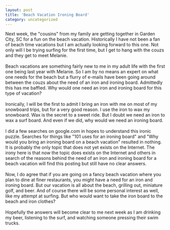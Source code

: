 ```yaml
---
layout: post
title: 'Beach Vacation Ironing Board'
category: uncategorized
---
```


Next week, the "cousins" from my family are getting together in Garden City, SC for a fun on the beach vacation.  Historically I have not been a fan of beach time vacations but I am actually looking forward to this one.  Not only will I be trying surfing for the first time, but I get to hang with the couzs and they get to meet Melanie.
<br />
<br />Beach vacations are something fairly new to me in my adult life with the first one being last year with Melanie.  So I am by no means an expert on what one needs for the beach but a flurry of e-mails have been going around between the couzs about the need of an iron and ironing board.  Admittedly this has me baffled.  Why would one need an iron and ironing board for this type of vacation?
<br />
<br />Ironically, I will be the first to admit I bring an iron with me on most of my snowboard trips, but for a very good reason.  I use the iron to wax my snowboard.  Wax is the secret to a sweet ride.  But I doubt we need an iron to wax a surf board.  And even if we did, why would we need an ironing board.
<br />
<br />I did a few searches on google.com in hopes to understand this ironic puzzle.  Searches for things like "101 uses for an ironing board" and "Why would you bring an ironing board on a beach vacation" resulted in nothing.  It is probably the only topic that does not yet exists on the Internet.  The irony here is that now the topic does exists on the Internet and others in search of the reasons behind the need of an iron and ironing board for a beach vacation will find this posting but still have no clear answers.
<br />
<br />Now, I do agree that if you are going on a fancy beach vacation where you plan to dine at finer restaurants, you might have a need for an iron and ironing board.  But our vacation is all about the beach, grilling out, miniature golf, and beer.  And of course there will be some personal interest as well, like my attempt at surfing.  But who would want to take the iron board to the beach and iron clothes?
<br />
<br />Hopefully the answers will become clear to me next week as I am drinking my beer, listening to the surf, and watching someone pressing their swim trucks.
